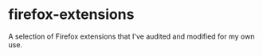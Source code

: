 # firefox-extensions
A selection of Firefox extensions that I've audited and modified for my own use.
